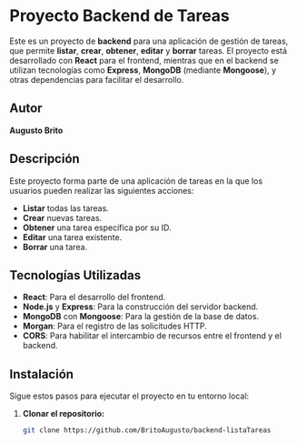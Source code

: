 # Proyecto Backend de Tareas

Este es un proyecto de **backend** para una aplicación de gestión de tareas, que permite **listar**, **crear**, **obtener**, **editar** y **borrar** tareas. El proyecto está desarrollado con **React** para el frontend, mientras que en el backend se utilizan tecnologías como **Express**, **MongoDB** (mediante **Mongoose**), y otras dependencias para facilitar el desarrollo.

## Autor

**Augusto Brito**

## Descripción

Este proyecto forma parte de una aplicación de tareas en la que los usuarios pueden realizar las siguientes acciones:

- **Listar** todas las tareas.
- **Crear** nuevas tareas.
- **Obtener** una tarea específica por su ID.
- **Editar** una tarea existente.
- **Borrar** una tarea.

## Tecnologías Utilizadas

- **React**: Para el desarrollo del frontend.
- **Node.js** y **Express**: Para la construcción del servidor backend.
- **MongoDB** con **Mongoose**: Para la gestión de la base de datos.
- **Morgan**: Para el registro de las solicitudes HTTP.
- **CORS**: Para habilitar el intercambio de recursos entre el frontend y el backend.

## Instalación

Sigue estos pasos para ejecutar el proyecto en tu entorno local:

1. **Clonar el repositorio:**

   ```bash
   git clone https://github.com/BritoAugusto/backend-listaTareas

